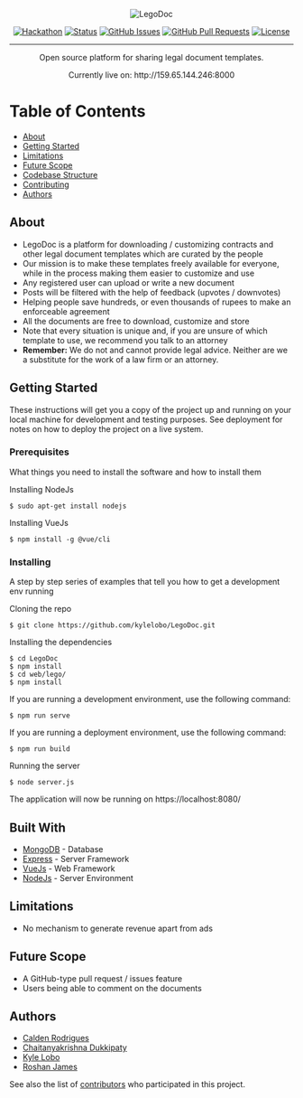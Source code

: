 <div align="center">

  ![LegoDoc](https://imgur.com/cRFAecF.png)

  [![Hackathon](https://img.shields.io/badge/hackathon-Mumbai-orange.svg)](http://mumbaihackathon.in/) 
  [![Status](https://img.shields.io/badge/status-active-green.svg)]()
  [![GitHub Issues](https://img.shields.io/github/issues/kylelobo/LegoDoc.svg)](https://github.com/kylelobo/LegoDoc/issues)
  [![GitHub Pull Requests](https://img.shields.io/github/issues-pr/kylelobo/LegoDoc.svg)](https://github.com/kylelobo/LegoDoc/pulls)
  [![License](https://img.shields.io/badge/license-GNU-blue.svg)](/LICENSE)

</div>

---

<p align="center">Open source platform for sharing legal document templates.</p>
<p align="center">Currently live on: http://159.65.144.246:8000</p>

# Table of Contents
+ [About](#description)
+ [Getting Started](#getting_started)
+ [Limitations](#limitations)
+ [Future Scope](#future_scope)
+ [Codebase Structure](/.github/CODEBASE_STRUCTURE.md)
+ [Contributing](/.github/CONTRIBUTING.md)
+ [Authors](#authors)

## About<a name="description"></a>
+ LegoDoc is a platform for downloading / customizing contracts and other legal document templates which are curated by the people
+ Our mission is to make these templates freely available for everyone, while in the process making them easier to customize and use
+ Any registered user can upload or write a new document
+ Posts will be filtered with the help of feedback (upvotes / downvotes)
+ Helping people save hundreds, or even thousands of rupees to make an enforceable agreement
+ All the documents are free to download, customize and store
+ Note that every situation is unique and, if you are unsure of which template to use, we recommend you talk to an attorney
+ **Remember:** We do not and cannot provide legal advice. Neither are we a substitute for the work of a law firm or an attorney.

## Getting Started<a name="getting_started"></a>
These instructions will get you a copy of the project up and running on your local machine for development and testing purposes. See deployment for notes on how to deploy the project on a live system.

### Prerequisites

What things you need to install the software and how to install them

Installing NodeJs
```
$ sudo apt-get install nodejs
```
Installing VueJs
```
$ npm install -g @vue/cli
```
### Installing

A step by step series of examples that tell you how to get a development env running

Cloning the repo
```
$ git clone https://github.com/kylelobo/LegoDoc.git
```
Installing the dependencies
```
$ cd LegoDoc
$ npm install
$ cd web/lego/
$ npm install
```
If you are running a development environment, use the following command:
```
$ npm run serve 
```
If you are running a deployment environment, use the following command:
```
$ npm run build
```

Running the server
```
$ node server.js
```
The application will now be running on https://localhost:8080/

## Built With<a name="built_with"></a>
+ [MongoDB](https://www.mongodb.com/) - Database
+ [Express](https://expressjs.com/) - Server Framework
+ [VueJs](https://vuejs.org/) - Web Framework
+ [NodeJs](https://nodejs.org/en/) - Server Environment

## Limitations<a name="limitations"></a>
+ No mechanism to generate revenue apart from ads

## Future Scope<a name="future_scope"></a>
+ A GitHub-type pull request / issues feature
+ Users being able to comment on the documents

## Authors<a name="authors"></a>
+ [Calden Rodrigues](https://github.com/caldenrodrigues)
+ [Chaitanyakrishna Dukkipaty](https://github/chaitanyadukkipaty)
+ [Kyle Lobo](https://github.com/kylelobo)
+ [Roshan James](https://github.com/sephiroth7712)

See also the list of [contributors](https://github.com/kylelobo/LegoDoc/contributors) who participated in this project.
